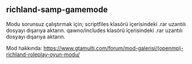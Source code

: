 ## richland-samp-gamemode
Modu sorunsuz çalıştırmak için;
scriptfiles klasörü içerisindeki .rar uzantılı dosyayı dışarıya aktarın. 
qawno/includes klasörü içerisindeki .rar uzantılı dosyayı dışarıya aktarın.

Mod hakkında: https://www.gtamulti.com/forum/mod-galerisi/(openmp)-richland-roleplay-oyun-modu/
